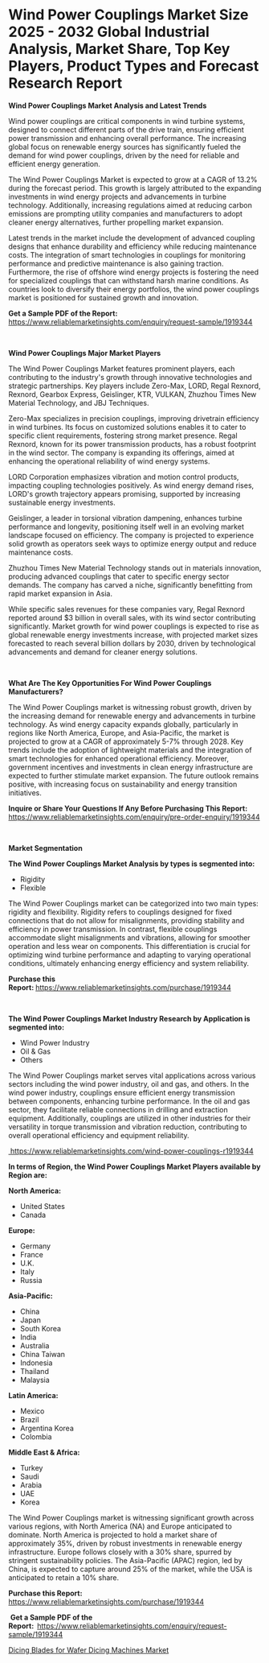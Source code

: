 <p><h1>Wind Power Couplings Market Size 2025 - 2032 Global Industrial Analysis, Market Share, Top Key Players, Product Types and Forecast Research Report</h1></p><p><strong>Wind Power Couplings Market Analysis and Latest Trends</strong></p>
<p><p>Wind power couplings are critical components in wind turbine systems, designed to connect different parts of the drive train, ensuring efficient power transmission and enhancing overall performance. The increasing global focus on renewable energy sources has significantly fueled the demand for wind power couplings, driven by the need for reliable and efficient energy generation. </p><p>The Wind Power Couplings Market is expected to grow at a CAGR of 13.2% during the forecast period. This growth is largely attributed to the expanding investments in wind energy projects and advancements in turbine technology. Additionally, increasing regulations aimed at reducing carbon emissions are prompting utility companies and manufacturers to adopt cleaner energy alternatives, further propelling market expansion.</p><p>Latest trends in the market include the development of advanced coupling designs that enhance durability and efficiency while reducing maintenance costs. The integration of smart technologies in couplings for monitoring performance and predictive maintenance is also gaining traction. Furthermore, the rise of offshore wind energy projects is fostering the need for specialized couplings that can withstand harsh marine conditions. As countries look to diversify their energy portfolios, the wind power couplings market is positioned for sustained growth and innovation.</p></p>
<p><strong>Get a Sample PDF of the Report:&nbsp;</strong> <a href="https://www.reliablemarketinsights.com/enquiry/request-sample/1919344?utm_campaign=1937&utm_medium=2&utm_source=Github&utm_content=ia&utm_term=01032025&utm_id=wind-power-couplings">https://www.reliablemarketinsights.com/enquiry/request-sample/1919344</a></p>
<p>&nbsp;</p>
<p><strong>Wind Power Couplings Major Market Players</strong></p>
<p><p>The Wind Power Couplings Market features prominent players, each contributing to the industry's growth through innovative technologies and strategic partnerships. Key players include Zero-Max, LORD, Regal Rexnord, Rexnord, Gearbox Express, Geislinger, KTR, VULKAN, Zhuzhou Times New Material Technology, and JBJ Techniques.</p><p>Zero-Max specializes in precision couplings, improving drivetrain efficiency in wind turbines. Its focus on customized solutions enables it to cater to specific client requirements, fostering strong market presence. Regal Rexnord, known for its power transmission products, has a robust footprint in the wind sector. The company is expanding its offerings, aimed at enhancing the operational reliability of wind energy systems.</p><p>LORD Corporation emphasizes vibration and motion control products, impacting coupling technologies positively. As wind energy demand rises, LORD's growth trajectory appears promising, supported by increasing sustainable energy investments. </p><p>Geislinger, a leader in torsional vibration dampening, enhances turbine performance and longevity, positioning itself well in an evolving market landscape focused on efficiency. The company is projected to experience solid growth as operators seek ways to optimize energy output and reduce maintenance costs.</p><p>Zhuzhou Times New Material Technology stands out in materials innovation, producing advanced couplings that cater to specific energy sector demands. The company has carved a niche, significantly benefitting from rapid market expansion in Asia.</p><p>While specific sales revenues for these companies vary, Regal Rexnord reported around $3 billion in overall sales, with its wind sector contributing significantly. Market growth for wind power couplings is expected to rise as global renewable energy investments increase, with projected market sizes forecasted to reach several billion dollars by 2030, driven by technological advancements and demand for cleaner energy solutions.</p></p>
<p>&nbsp;</p>
<p><strong>What Are The Key Opportunities For Wind Power Couplings Manufacturers?</strong></p>
<p><p>The Wind Power Couplings market is witnessing robust growth, driven by the increasing demand for renewable energy and advancements in turbine technology. As wind energy capacity expands globally, particularly in regions like North America, Europe, and Asia-Pacific, the market is projected to grow at a CAGR of approximately 5-7% through 2028. Key trends include the adoption of lightweight materials and the integration of smart technologies for enhanced operational efficiency. Moreover, government incentives and investments in clean energy infrastructure are expected to further stimulate market expansion. The future outlook remains positive, with increasing focus on sustainability and energy transition initiatives.</p></p>
<p><strong>Inquire or Share Your Questions If Any Before Purchasing This Report:</strong> <a href="https://www.reliablemarketinsights.com/enquiry/pre-order-enquiry/1919344?utm_campaign=1937&utm_medium=2&utm_source=Github&utm_content=ia&utm_term=01032025&utm_id=wind-power-couplings">https://www.reliablemarketinsights.com/enquiry/pre-order-enquiry/1919344</a></p>
<p>&nbsp;</p>
<p><strong>Market Segmentation</strong></p>
<p><strong>The Wind Power Couplings Market Analysis by types is segmented into:</strong></p>
<p><ul><li>Rigidity</li><li>Flexible</li></ul></p>
<p><p>The Wind Power Couplings market can be categorized into two main types: rigidity and flexibility. Rigidity refers to couplings designed for fixed connections that do not allow for misalignments, providing stability and efficiency in power transmission. In contrast, flexible couplings accommodate slight misalignments and vibrations, allowing for smoother operation and less wear on components. This differentiation is crucial for optimizing wind turbine performance and adapting to varying operational conditions, ultimately enhancing energy efficiency and system reliability.</p></p>
<p><strong>Purchase this Report:&nbsp;</strong><a href="https://www.reliablemarketinsights.com/purchase/1919344?utm_campaign=1937&utm_medium=2&utm_source=Github&utm_content=ia&utm_term=01032025&utm_id=wind-power-couplings">https://www.reliablemarketinsights.com/purchase/1919344</a></p>
<p>&nbsp;</p>
<p><strong>The Wind Power Couplings Market Industry Research by Application is segmented into:</strong></p>
<p><ul><li>Wind Power Industry</li><li>Oil & Gas</li><li>Others</li></ul></p>
<p><p>The Wind Power Couplings market serves vital applications across various sectors including the wind power industry, oil and gas, and others. In the wind power industry, couplings ensure efficient energy transmission between components, enhancing turbine performance. In the oil and gas sector, they facilitate reliable connections in drilling and extraction equipment. Additionally, couplings are utilized in other industries for their versatility in torque transmission and vibration reduction, contributing to overall operational efficiency and equipment reliability.</p></p>
<p><a href="https://www.reliablemarketinsights.com/wind-power-couplings-r1919344?utm_campaign=1937&utm_medium=2&utm_source=Github&utm_content=ia&utm_term=01032025&utm_id=wind-power-couplings">&nbsp;https://www.reliablemarketinsights.com/wind-power-couplings-r1919344</a></p>
<p><strong>In terms of Region, the Wind Power Couplings Market Players available by Region are:</strong></p>
<p>
    <p> <strong> North America: </strong>
        <ul>
            <li>United States</li>
            <li>Canada</li>
        </ul>
        </p> 
    <p> <strong> Europe: </strong>
        <ul>
            <li>Germany</li>
            <li>France</li>
            <li>U.K.</li>
            <li>Italy</li>
            <li>Russia</li>
        </ul>
        </p> 
    <p> <strong> Asia-Pacific: </strong>
        <ul>
            <li>China</li>
            <li>Japan</li>
            <li>South Korea</li>
            <li>India</li>
            <li>Australia</li>
            <li>China Taiwan</li>
            <li>Indonesia</li>
            <li>Thailand</li>
            <li>Malaysia</li>
        </ul>
        </p> 
    <p> <strong> Latin America: </strong>
        <ul>
            <li>Mexico</li>
            <li>Brazil</li>
            <li>Argentina Korea</li>
            <li>Colombia</li>
        </ul>
        </p> 
    <p> <strong> Middle East & Africa: </strong>
        <ul>
            <li>Turkey</li>
            <li>Saudi</li>
            <li>Arabia</li>
            <li>UAE</li>
            <li>Korea</li>
        </ul>
    </p>
    </p>
<p><p>The Wind Power Couplings market is witnessing significant growth across various regions, with North America (NA) and Europe anticipated to dominate. North America is projected to hold a market share of approximately 35%, driven by robust investments in renewable energy infrastructure. Europe follows closely with a 30% share, spurred by stringent sustainability policies. The Asia-Pacific (APAC) region, led by China, is expected to capture around 25% of the market, while the USA is anticipated to retain a 10% share.</p></p>
<p><strong>Purchase this Report: </strong><a href="https://www.reliablemarketinsights.com/purchase/1919344?utm_campaign=1937&utm_medium=2&utm_source=Github&utm_content=ia&utm_term=01032025&utm_id=wind-power-couplings">https://www.reliablemarketinsights.com/purchase/1919344</a></p>
<p>&nbsp;<strong>Get a Sample PDF of the Report:&nbsp;&nbsp;</strong><a href="https://www.reliablemarketinsights.com/enquiry/request-sample/1919344?utm_campaign=1937&utm_medium=2&utm_source=Github&utm_content=ia&utm_term=01032025&utm_id=wind-power-couplings">https://www.reliablemarketinsights.com/enquiry/request-sample/1919344</a></p>
<p><strong></strong></p>
<p><p><a href="https://github.com/Krish2023na/Market-Research-Report-List-7/blob/main/dicing-blades-for-wafer-dicing-machines-market.md?utm_campaign=1937&utm_medium=2&utm_source=Github&utm_content=ia&utm_term=01032025&utm_id=wind-power-couplings">Dicing Blades for Wafer Dicing Machines Market</a></p></p>